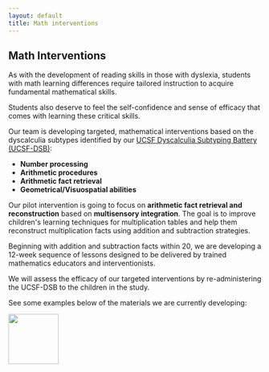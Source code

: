 ```yaml
---
layout: default
title: Math interventions
---
```

## Math Interventions

As with the development of reading skills in those with dyslexia, students with math learning differences require tailored instruction to acquire fundamental mathematical skills. 

Students also deserve to feel the self-confidence and sense of efficacy that comes with learning these critical skills. 

Our team is developing targeted, mathematical interventions based on the dyscalculia subtypes identified by our [UCSF Dyscalculia Subtyping Battery (UCSF-DSB)](/math_battery):

* **Number processing**
* **Arithmetic procedures**
* **Arithmetic fact retrieval**
* **Geometrical/Visuospatial abilities**

Our pilot intervention is going to focus on **arithmetic fact retrieval and reconstruction** based on **multisensory integration**. The goal is to improve children's learning techniques for multiplication tables and help them reconstruct multiplication facts using addition and subtraction strategies.

Beginning with addition and subtraction facts within 20, we are developing a 12-week sequence of lessons designed to be delivered by trained mathematics educators and interventionists. 

We will assess the efficacy of our targeted interventions by re-administering the UCSF-DSB to the children in the study. 

See some examples below of the materials we are currently developing:

<img src="math_interventions-01.png" width="100" class="center">
